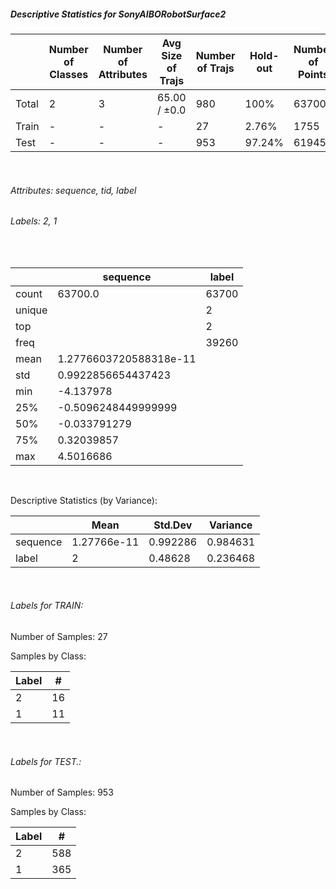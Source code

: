 ##### Descriptive Statistics for SonyAIBORobotSurface2


|       |   Number of Classes |   Number of Attributes |   Avg Size of Trajs |   Number of Trajs | Hold-out   |   Number of Points |   Longest Size |   Shortest Size |
|-------|---------------------|------------------------|---------------------|-------------------|------------|--------------------|----------------|-----------------|
| Total | 2                   | 3                      | 65.00 / ±0.0        | 980               | 100%       |              63700 |             65 |              65 |
| Train | -                   | -                      | -                   | 27                | 2.76%      |               1755 |             65 |              65 |
| Test  | -                   | -                      | -                   | 953               | 97.24%     |              61945 |             65 |              65 |

&nbsp;

###### Attributes: sequence, tid, label


###### Labels: 2, 1

&nbsp;

|        | sequence               | label   |
|--------|------------------------|---------|
| count  | 63700.0                | 63700   |
| unique |                        | 2       |
| top    |                        | 2       |
| freq   |                        | 39260   |
| mean   | 1.2776603720588318e-11 |         |
| std    | 0.9922856654437423     |         |
| min    | -4.137978              |         |
| 25%    | -0.5096248449999999    |         |
| 50%    | -0.033791279           |         |
| 75%    | 0.32039857             |         |
| max    | 4.5016686              |         |

&nbsp;

Descriptive Statistics (by Variance): 


|          |        Mean |   Std.Dev |   Variance |
|----------|-------------|-----------|------------|
| sequence | 1.27766e-11 |  0.992286 |   0.984631 |
| label    | 2           |  0.48628  |   0.236468 |

&nbsp;

###### Labels for TRAIN:


Number of Samples: 27
Samples by Class:
|   Label |   # |
|---------|-----|
|       2 |  16 |
|       1 |  11 |

&nbsp;

###### Labels for TEST.:


Number of Samples: 953
Samples by Class:
|   Label |   # |
|---------|-----|
|       2 | 588 |
|       1 | 365 |